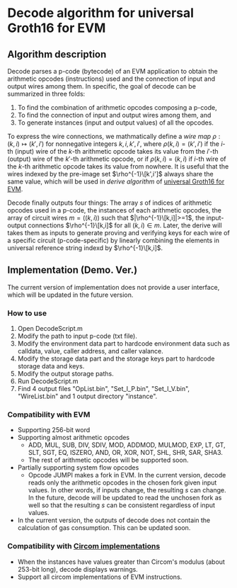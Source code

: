 # Decode algorithm for universal Groth16 for EVM

## Algorithm description
Decode parses a p-code (bytecode) of an EVM application to obtain the arithmetic opcodes (instructions) used and the connection of input and output wires among them. In specific, the goal of decode can be summarized in three folds:
1. To find the combination of arithmetic opcodes composing a p-code,
2. To find the connection of input and output wires among them, and
3. To generate instances (input and output values) of all the opcodes.

To express the wire connections, we mathmatically define a *wire map* $\rho: (k, i)\mapsto (k', i')$ for nonnegative integers $k, i, k', i'$, where $\rho(k,i) = (k',i')$ if the $i$-th (input) wire of the $k$-th arithmetic opcode takes its value from the $i'$-th (output) wire of the $k'$-th arithmetic opcode, or if $\rho(k,i) = (k,i)$ if $i$-th wire of the $k$-th arithmetic opcode takes its value from nowhere. It is useful that the wires indexed by the pre-image set $\rho^{-1}\[k',i']$ always share the same value, which will be used in *derive algorithm* of [universal Groth16 for EVM](https://github.com/Onther-Tech/UniGro16js/blob/master/README.md).

Decode finally outputs four things: The array $s$ of indices of arithmetic opcodes used in a p-code, the instances of each arithmetic opcodes, the array of circuit wires  $m=((k,i))$ such that $|\rho^{-1}\[k,i]|>=1$, the input-output connections $\rho^{-1}\[k,i]$ for all $(k,i) \in m$. Later, the derive will takes them as inputs to generate proving and verifying keys for each wire of a specific circuit (p-code-specific) by linearly combining the elements in universal reference string indexd by $\rho^{-1}\[k,i]$.

## Implementation (Demo. Ver.)
The current version of implementation does not provide a user interface, which will be updated in the future version.

### How to use
1. Open DecodeScript.m
2. Modify the path to input p-code (txt file).
3. Modify the environment data part to hardcode environment data such as calldata, value, caller address, and caller valance.
4. Modify the storage data part and the storage keys part to hardcode storage data and keys.
5. Modify the output storage paths.
6. Run DecodeScript.m
7. Find 4 output files "OpList.bin", "Set_I_P.bin", "Set_I_V.bin", "WireList.bin" and 1 output directory "instance".

### Compatibility with EVM
- Supporting 256-bit word
- Supporting almost arithmetic opcodes
  - ADD, MUL, SUB, DIV, SDIV, MOD, ADDMOD, MULMOD, EXP, LT, GT, SLT, SGT, EQ, ISZERO, AND, OR, XOR, NOT, SHL, SHR, SAR, SHA3.
  - The rest of arithmetic opcodes will be supported soon.
- Partially supporting system flow opcodes
  - Opcode JUMPI makes a fork in EVM. In the current version, decode reads only the arithmetic opcodes in the chosen fork given input values. In other words, if inputs change, the resulting $s$ can change. In the future, decode will be updated to read the unchosen fork as well so that the resulting $s$ can be consistent regardless of input values.
- In the current version, the outputs of decode does not contain the calculation of gas consumption. This can be updated soon.

### Compatibility with [Circom implementations](https://github.com/pleiadex/circom-ethereum-opcodes/blob/main/README.md)
- When the instances have values greater than Circom's modulus (about 253-bit long), decode displays warnings.
- Support all circom implementations of EVM instructions.
